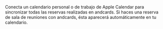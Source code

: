 Conecta un calendario personal o de trabajo de Apple Calendar para sincronizar todas las reservas realizadas en andcards. Si haces una reserva de sala de reuniones con andcards, ésta aparecerá automáticamente en tu calendario.
